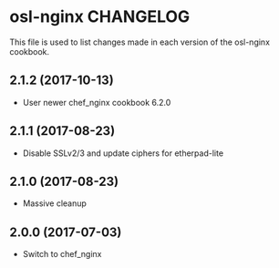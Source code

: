 osl-nginx CHANGELOG
===================

This file is used to list changes made in each version of the
osl-nginx cookbook.

2.1.2 (2017-10-13)
------------------
- User newer chef_nginx cookbook 6.2.0

2.1.1 (2017-08-23)
------------------
- Disable SSLv2/3 and update ciphers for etherpad-lite

2.1.0 (2017-08-23)
------------------
- Massive cleanup

2.0.0 (2017-07-03)
------------------
- Switch to chef_nginx
